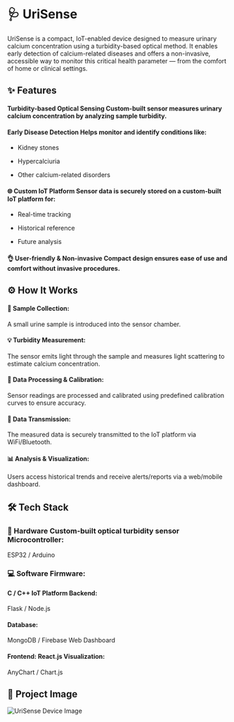 #                  🩺 **UriSense**
UriSense is a compact, IoT-enabled device designed to measure urinary calcium concentration using a turbidity-based optical method. It enables early detection of calcium-related diseases and offers a non-invasive, accessible way to monitor this critical health parameter — from the comfort of home or clinical settings.

## ✨ Features 
#### Turbidity-based Optical Sensing Custom-built sensor measures urinary calcium concentration by analyzing sample turbidity.

#### Early Disease Detection Helps monitor and identify conditions like:

* Kidney stones

* Hypercalciuria

* Other calcium-related disorders

#### 🌐 Custom IoT Platform Sensor data is securely stored on a custom-built IoT platform for:

* Real-time tracking

* Historical reference

* Future analysis

#### 👌 User-friendly & Non-invasive Compact design ensures ease of use and comfort without invasive procedures.

## ⚙️ How It Works 
#### 🧪 Sample Collection: 
A small urine sample is introduced into the sensor chamber.
#### 💡 Turbidity Measurement: 
The sensor emits light through the sample and measures light scattering to estimate calcium concentration. 
#### 🧮 Data Processing & Calibration: 
Sensor readings are processed and calibrated using predefined calibration curves to ensure accuracy. 
#### 📡 Data Transmission: 
The measured data is securely transmitted to the IoT platform via WiFi/Bluetooth. 
#### 📊 Analysis & Visualization: 
Users access historical trends and receive alerts/reports via a web/mobile dashboard.

## 🛠️ Tech Stack 
### 🔌 Hardware Custom-built optical turbidity sensor Microcontroller: 
ESP32 / Arduino

### 💻 Software Firmware: 
#### C / C++ IoT Platform Backend: 
Flask / Node.js 
#### Database: 
MongoDB / Firebase Web Dashboard 
#### Frontend: React.js Visualization: 
AnyChart / Chart.js

## 📸 Project Image

![UriSense Device Image](https://github.com/artxion/UriSense/blob/main/1744444346152.jpg)
